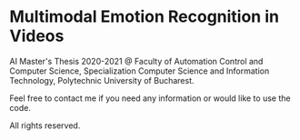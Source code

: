 # Multimodal Emotion Recognition in Videos

AI Master's Thesis 2020-2021 @ Faculty of Automation Control and Computer Science, Specialization Computer Science and Information Technology, Polytechnic University of Bucharest.

Feel free to contact me if you need any information or would like to use the code.

All rights reserved.

